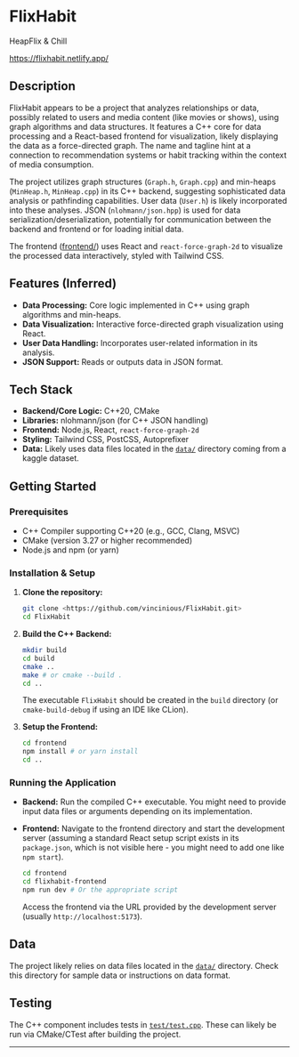 # FlixHabit

HeapFlix & Chill

https://flixhabit.netlify.app/

## Description

FlixHabit appears to be a project that analyzes relationships or data, possibly related to users and media content (like movies or shows), using graph algorithms and data structures. It features a C++ core for data processing and a React-based frontend for visualization, likely displaying the data as a force-directed graph. The name and tagline hint at a connection to recommendation systems or habit tracking within the context of media consumption.

The project utilizes graph structures (`Graph.h`, `Graph.cpp`) and min-heaps (`MinHeap.h`, `MinHeap.cpp`) in its C++ backend, suggesting sophisticated data analysis or pathfinding capabilities. User data (`User.h`) is likely incorporated into these analyses. JSON (`nlohmann/json.hpp`) is used for data serialization/deserialization, potentially for communication between the backend and frontend or for loading initial data.

The frontend ([frontend/](./frontend/)) uses React and `react-force-graph-2d` to visualize the processed data interactively, styled with Tailwind CSS.

## Features (Inferred)

*   **Data Processing:** Core logic implemented in C++ using graph algorithms and min-heaps.
*   **Data Visualization:** Interactive force-directed graph visualization using React.
*   **User Data Handling:** Incorporates user-related information in its analysis.
*   **JSON Support:** Reads or outputs data in JSON format.

## Tech Stack

*   **Backend/Core Logic:** C++20, CMake
*   **Libraries:** nlohmann/json (for C++ JSON handling)
*   **Frontend:** Node.js, React, `react-force-graph-2d`
*   **Styling:** Tailwind CSS, PostCSS, Autoprefixer
*   **Data:** Likely uses data files located in the [`data/`](./data/) directory coming from a kaggle dataset. 

## Getting Started

### Prerequisites

*   C++ Compiler supporting C++20 (e.g., GCC, Clang, MSVC)
*   CMake (version 3.27 or higher recommended)
*   Node.js and npm (or yarn)

### Installation & Setup

1.  **Clone the repository:**
    ```bash
    git clone <https://github.com/vincinious/FlixHabit.git>
    cd FlixHabit
    ```

2.  **Build the C++ Backend:**
    ```bash
    mkdir build
    cd build
    cmake ..
    make # or cmake --build .
    cd ..
    ```
    The executable `FlixHabit` should be created in the `build` directory (or `cmake-build-debug` if using an IDE like CLion).

3.  **Setup the Frontend:**
    ```bash
    cd frontend
    npm install # or yarn install
    cd ..
    ```

### Running the Application

*   **Backend:**
    Run the compiled C++ executable. You might need to provide input data files or arguments depending on its implementation.

*   **Frontend:**
    Navigate to the frontend directory and start the development server (assuming a standard React setup script exists in its `package.json`, which is not visible here - you might need to add one like `npm start`).
    ```bash
    cd frontend 
    cd flixhabit-frontend
    npm run dev # Or the appropriate script
    ```
    Access the frontend via the URL provided by the development server (usually `http://localhost:5173`).

## Data

The project likely relies on data files located in the [`data/`](./data/) directory. Check this directory for sample data or instructions on data format.

## Testing

The C++ component includes tests in [`test/test.cpp`](./test/test.cpp). These can likely be run via CMake/CTest after building the project.

---
